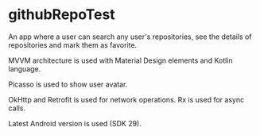 # githubRepoTest

An app where a user can search any user's repositories, see the details of repositories and mark them as favorite.

MVVM architecture is used with Material Design elements and Kotlin language.

Picasso is used to show user avatar.

OkHttp and Retrofit is used for network operations. Rx is used for async calls.

Latest Android version is used (SDK 29).
